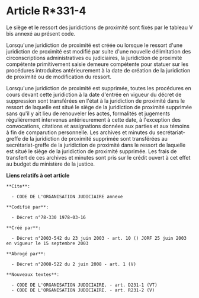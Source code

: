 # Article R*331-4

Le siège et le ressort des juridictions de proximité sont fixés par le tableau V bis annexé au présent code.

Lorsqu'une juridiction de proximité est créée ou lorsque le ressort d'une juridiction de proximité est modifié par suite
d'une nouvelle délimitation des circonscriptions administratives ou judiciaires, la juridiction de proximité compétente
primitivement saisie demeure compétente pour statuer sur les procédures introduites antérieurement à la date de création de
la juridiction de proximité ou de modification du ressort.

Lorsqu'une juridiction de proximité est supprimée, toutes les procédures en cours devant cette juridiction à la date d'entrée
en vigueur du décret de suppression sont transférées en l'état à la juridiction de proximité dans le ressort de laquelle est
situé le siège de la juridiction de proximité supprimée sans qu'il y ait lieu de renouveler les actes, formalités et
jugements régulièrement intervenus antérieurement à cette date, à l'exception des convocations, citations et assignations
données aux parties et aux témoins à fin de comparution personnelle. Les archives et minutes du secrétariat-greffe de la
juridiction de proximité supprimée sont transférées au secrétariat-greffe de la juridiction de proximité dans le ressort de
laquelle est situé le siège de la juridiction de proximité supprimée. Les frais de transfert de ces archives et minutes sont
pris sur le crédit ouvert à cet effet au budget du ministère de la justice.

**Liens relatifs à cet article**

	**Cite**:

	  - CODE DE L'ORGANISATION JUDICIAIRE annexe

	**Codifié par**:

	  - Décret n°78-330 1978-03-16

	**Créé par**:

	  - Décret n°2003-542 du 23 juin 2003 - art. 10 () JORF 25 juin 2003 en vigueur le 15 septembre 2003

	**Abrogé par**:

	  - Décret n°2008-522 du 2 juin 2008 - art. 1 (V)

	**Nouveaux textes**:

	  - CODE DE L'ORGANISATION JUDICIAIRE. - art. D231-1 (VT)
	  - CODE DE L'ORGANISATION JUDICIAIRE. - art. R231-2 (V)
